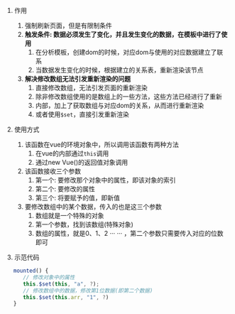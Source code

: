 

1. 作用
   1) 强制刷新页面，但是有限制条件
   2) **触发条件: 数据必须发生了变化，并且发生变化的数据，在模板中进行了使用**
      1) 在分析模板，创建dom的时候，对应dom与使用的对应数据建立了联系
      2) 当数据发生变化的时候，根据建立的关系表，重新渲染该节点
   3) **解决修改数组无法引发重新渲染的问题**
      1) 直接修改数组，无法引发页面的重新渲染
      2) 除非修改数组使用的是数组上的一些方法，这些方法已经进行了重新
      3) 内部，加上了获取数组与对应dom的关系，从而进行重新渲染
      4) 或者使用`$set`，直接引发重新渲染



2. 使用方式
   1) 该函数在vue的环境对象中，所以调用该函数有两种方法
      1) 在vue的内部通过`this`调用
      2) 通过new Vue()的返回值对象调用
   2) 该函数接收三个参数
      1) 第一个: 要修改那个对象中的属性，即该对象的索引
      2) 第二个: 要修改的属性
      3) 第三个: 将要赋予的值，即新值
   3) 要修改数组中的某个数据，传入的也是这三个参数
      1) 数组就是一个特殊的对象
      2) 第一个参数，找到该数组(特殊对象)
      3) 数组的属性，就是0、1、2 ··· ··· ，第二个参数只需要传入对应的位数即可



3. 示范代码
```js
   mounted() {
      // 修改对象中的属性
      this.$set(this, "a", ?);
      // 修改数组中的数据，修改第1位数据(即第二个数据)
      this.$set(this.arr, "1", ?)
   }
```







